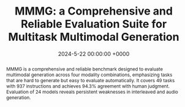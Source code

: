 ---
title:          "MMMG: a Comprehensive and Reliable Evaluation Suite for Multitask Multimodal Generation"
date:           2024-5-22 00:00:00 +0000
selected:       true

abstract: >-
 MMMG is a comprehensive and reliable benchmark designed to evaluate multimodal generation across four modality combinations, emphasizing tasks that are hard to generate but easy to evaluate automatically. It covers 49 tasks with 937 instructions and achieves 94.3% agreement with human judgment. Evaluation of 24 models reveals persistent weaknesses in interleaved and audio generation.
cover:          /assets/images/covers/mmmg.png
authors:
  - Jihan Yao
  - Yushi Hu
  - Yujie Yi
  - Bin Han
  - Shangbin Feng
  - Guang Yang
  - Bingbing Wen
  - Ranjay Krishna
  - Lucy Lu Wang
  - Yulia Tsvetkov
  - Noah A. Smith
  - Banghua Zhu
links:
  Paper: https://arxiv.org/pdf/2505.17613v1
  Code: https://github.com/yaojh18/MMMG
---